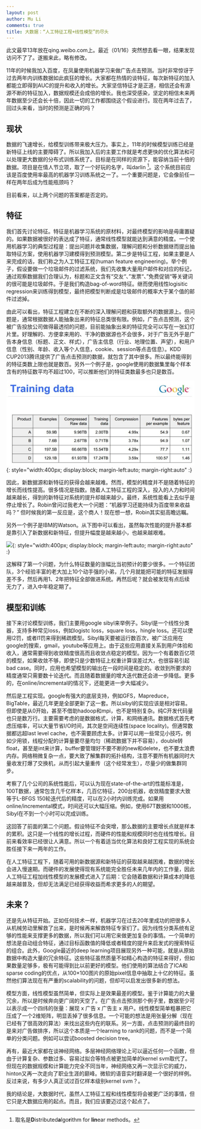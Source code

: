 ```yaml
---
layout: post
author: Mu Li
comments: true
title: 大数据：“人工特征工程+线性模型”的尽头
---
```


<div class="message">
此文最早13年放在qing.weibo.com上。最近（01/16）突然想去看一眼，结果发现访问不了了。遂搬来此，略有修改。
</div>

11年的时候我加入百度，在凤巢使用机器学习来做广告点击预测。当时非常惊讶于过去两年内训练数据如此疯狂的增长。大家都在热情的谈特征，每次新特征的加入都能立即得到AUC的提升和收入的增长。大家坚信特征才是正道，相信还会有源源不断的特征加入，数据规模还会成倍的增长。我也深受感染，坚定的相信未来两年数据至少还会长十倍，因此一切的工作都围绕这个假设进行。现在两年过去了，回过头来看，当时的预测是正确的吗？

## 现状

数据的飞速增长，给模型训练带来极大压力。事实上，11年的时候模型训练已经是新特征上线的主要障碍了。所以我加入后的主要工作就是考虑更快的优化算法和可以处理更大数据的分布式训练系统了。目标是在同样的资源下，能容纳当前十倍的数据。项目是在情人节立项，取了一个好玩的名字，叫darlin [^1]。这个系统目前应该是百度使用率最高的机器学习训练系统之一了。一个重要问题是，它会像前任一样在两年后成为性能瓶颈吗？

目前看来，以上两个问题的答案都是否定的。

## 特征

我们首先讨论特征。特征是机器学习系统的原材料，对最终模型的影响是毋庸置疑的。如果数据被很好的表达成了特征，通常线性模型就能达到满意的精度。一个使用机器学习的典型过程是：提出问题并收集数据，理解问题和分析数据继而提出抽取特征方案，使用机器学习建模得到预测模型。第二步是特征工程，如果主要是人来完成的话，我们称之为人工特征工程(human feature engineering)。举个例子，假设要做一个垃圾邮件的过滤系统，我们先收集大量用户邮件和对应的标记，通过观察数据我们合理认为，标题和正文含有“交友“、”发票“、”免费促销“等关键词的很可能是垃圾邮件。于是我们构造bag-of-word特征。继而使用线性logisitic regression来训练得到模型，最终把模型判断成是垃圾邮件的概率大于某个值的邮件过滤掉。

由此可以看出，特征工程建立在不断的深入理解问题和获取额外的数据源上。但问题是，通常根据数据人能抽象出来的特征总类很有限。例如，广告点击预测，这个被广告投放公司做得最透彻的问题，目前能抽象出来的特征完全可以写在一张幻灯片里。好理解的、方便拿来用的、干净的数据源也不会很多，对于广告无外乎是广告本身信息（标题、正文、样式），广告主信息（行业、地理位置、声望），和用户信息（性别、年龄、收入等个人信息，cookie、session等点击信息）。KDD CUP2013腾讯提供了广告点击预测的数据，就包含了其中很多。所以最终能得到的特征类数上限也就是数百。另外一个例子是，google使用的数据集里每个样本含有的特征数平均不超过100，可以推断他们的特征类数最多也只是数百。

![](https://raw.githubusercontent.com/mli/mli.github.io/master/imgs/google-training-data.jpg){: style="width:400px; display:block; margin-left:auto; margin-right:auto" :}

因此，新数据源和新特征的获得会越来越难。然而，模型的精度并不是随着特征的增长而线性提高。很多情况是指数。随着人工特征工程的深入，投入的人力和时间越来越长，得到的新特征对系统的提升却越来越少。最终，系统性能看上去似乎是停止增长了。Robin曾问过我老大一个问题：“机器学习还能持续为百度带来收益吗？” 但时候我的第一反应是，这个商人！现在想一想，Robin其实挺高瞻远瞩。

另外一个例子是IBM的Watson。从下图中可以看出，虽然每次性能的提升基本都是靠引入了新数据和新特征，但提升幅度是越来越小，也越来越艰难。

![](https://raw.githubusercontent.com/mli/mli.github.io/master/imgs/deep-qa.jpg){: style="width:400px; display:block; margin-left:auto; margin-right:auto" :}


这解释了第一个问题，为什么特征数量的涨幅比当初预计的要少很多。一个特征团队，3个经验丰富的老大加上10个动手强的小弟，几个月就能把可能的特征发掘得差不多，然后再用1、2年把特征全部做进系统。再然后呢？就会被发现有点后续无力了，进入中年稳定期了。

## 模型和训练

接下来讨论模型训练，我们主要用google sibyl​来举例子。Sibyl是一个线性分类器，支持多种常见loss，例如logistc loss，square loss，hingle loss。还可以使用l2罚，或者l1罚来得到稀疏模型。Sibyl每天要被运行数百次，被广泛应用在google的搜索，gmail，youtube等应用上。由于这些应用直接关系到用户体验和收入，通常需要得到收敛精度很高而且收敛点稳定的模型。因为一个有着数百亿项的模型，如果收敛不够，即使只是少数特征上权重计算误差过大，也很容易引起bad case。同时，应用也希望模型的输出在一段时间是稳定的。收敛到所要求的精度通常只需要数十论迭代。而且随着数据量的增大迭代数还会进一步降低。更多的，在online/incremental的情况下，还能更进一步大幅减少。

然后是工程实现。google有强大的底层支持，例如GFS，Mapreduce，BigTable，最近几年更是全部更新了这一套。所以sibyl的实现应该是相对容易。但即使是从0开始，甚至不借助hadoop和mpi，也不是特别复杂。纯C开发代码量也只是数万行。主要需要考虑的是数据格式，计算，和网络通讯。数据格式首先考虑压缩率，可以大量节省I/O时间，其次是空间连续性(space locality)。但通常数据都远超last level cache，也不需要顾虑太多。计算可以用一些常见小技巧，例如少用锁，线程分配的计算量要尽量均匀（稀疏数据下并不容易），double转float，甚至是int来计算，buffer要管理好不要不断的new和delete，也不要太浪费内存。网络稍微复杂一点，要大致了解集群的拓扑结构，注意不要所有机器同时大量收发打爆了交换机，从而引起大量重传（这个经常发生），尽量少的做集群同步。

考察了几个公司的系统性能后，可以认为现在state-of-the-art的性能标准是，100T数据，通常包含几千亿样本，几百亿特征，200台机器，收敛精度要求大致等于L-BFGS 150轮迭代后的精度，可以在2小时内训练完成。如果用online/incremental模式，时间还可以大幅压缩。例如，使用67T数据和1000核，Sibyl在不到一个小时可以完成训练。

这回答了前面的第二个问题。假设特征不会突增，那么数据的主要增长点就是样本的累积。这只是一个线性的增长过程，而硬件的性能和规模同时也在线性增长。目前来看效率已经很让人满意。所以一个有着适当优化算法和良好工程实现的系统会胜任接下来一两年的工作。

在人工特征工程下，随着可用的新数据源和新特征的获取越来越困难，数据的增长会进入慢速期。而硬件的发展使得现有系统能完全胜任未来几年内的工作量，因此人工特征工程加线性模型的发展模式进入了后期：它会随着数据和计算成本的降低越来越普及，但却无法满足已经获得收益而希求更多的人的期望。

## 未来？

还是先从特征开始。正如任何技术一样，机器学习在过去20年里成功的把很多人从机械劳动里解救了出来，是时候再来解救特征专家们了。因为线性分类系统有足够的性能来支撑更多的数据，所以我们可以用它来做更加复杂的事情。一个简单的想法是自动组合特征，通过目标函数值的降低或者精度的提升来启发式的搜索特征的组合。此外，Google最近的deep learning项目展现另外一种可能，就是从原始数据中构造大量的冗余特征。这些特征虽然质量不如精心构造的特征来得好，但如果数量足够多，极有可能得到比以前更好的模型。他们使用的算法结合了ICA和sparse coding的优点，从100×100图片的原始pixel信息中抽取上十亿的特征。虽然他们算法现在有严重的scalability的问题，但却可以启发出很多新的想法。

模型方面，线性模型虽然简单，但实际上是效果最差的模型。鉴于计算能力的大量冗余，所以是时候奔向更广阔的天空了。在广告点击预测那个例子里，数据至少可以表示成一个四纬的张量：展现 x 广告 x 广告主 x 用户。线性模型简单粗暴把它压成了一个2维矩阵，明显丢掉了很多信息。一个可能的想法是用张量分解（现在已经有了很高效的算法）来找出这些内在的联系。另一方面，点击预测的最终目的是来对广告做排序，所以这个本质是一个learning to rank的问题，而不是一个简单的分类问题。例如可以尝试boosted decision tree。

再有，最近大家都在谈神经网络。多层神经网络理论上可以逼近任何一个函数，但由于计算复杂、参数过多、容易过拟合等特点被更加简单的kernel svm取代了。但现在的数据规模和计算能力完全不同当年，神经网络又再一次显示它的威力，hinton又再一次走向了职业生涯的巅峰。微软的语音实时翻译是一个很好的样例。反过来说，有多少人真正试过百亿样本级别kernel svm？。

我的结论是，大数据时代，虽然人工特征工程和线性模型将会被更广泛的事情，但它只是大数据应用的起点。而且，我们应该要迈过这个起点了。

[^1]: 取名是<strong>D</strong>istributed<strong>a</strong>lgo<strong>r</strong>ithm for <strong>lin</strong>ear methods。
